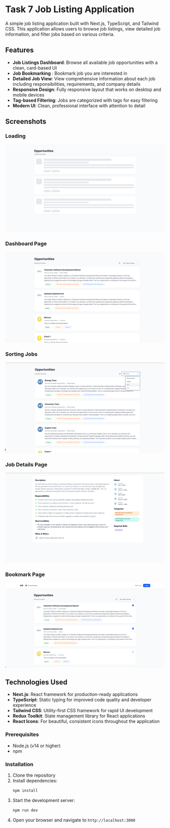 # Task 7 Job Listing Application 

A simple job listing application built with Next.js, TypeScript, and Tailwind CSS. This application allows users to browse job listings, view detailed job information, and filter jobs based on various criteria.

## Features

- **Job Listings Dashboard**: Browse all available job opportunities with a clean, card-based UI
- **Job Bookmarking** : Bookmark job you are interested in
- **Detailed Job View**: View comprehensive information about each job including responsibilities, requirements, and company details
- **Responsive Design**: Fully responsive layout that works on desktop and mobile devices
- **Tag-based Filtering**: Jobs are categorized with tags for easy filtering
- **Modern UI**: Clean, professional interface with attention to detail

## Screenshots

### Loading
![Loading](public/loading.png)

### Dashboard Page
![Dashboard Page](public/joblistboard.png)

### Sorting Jobs
![Sorting Jobs](public/joblistsort.png)

### Job Details Page
![Job Details Page](public/jobdetailpage.png)

### Bookmark Page
![Bookmarked Jobs](public/bookmarkpage.png)

## Technologies Used

- **Next.js**: React framework for production-ready applications
- **TypeScript**: Static typing for improved code quality and developer experience
- **Tailwind CSS**: Utility-first CSS framework for rapid UI development
- **Redux Toolkit**: State management library for React applications
- **React Icons**: For beautiful, consistent icons throughout the application

### Prerequisites

- Node.js (v14 or higher)
- npm

### Installation

1. Clone the repository
2. Install dependencies:
   ```bash
   npm install
   ```
3. Start the development server:
   ```bash
   npm run dev
   ```
4. Open your browser and navigate to `http://localhost:3000`
